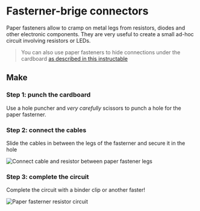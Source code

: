 # Fasterner-brige connectors

Paper fasteners allow to cramp on metal legs from resistors, diodes and other electronic components. They are very useful to create a small ad-hoc circuit involving resistors or LEDs.

> You can also use paper fasteners to hide connections under the cardboard [as described in this instructable](http://www.instructables.com/id/Build-a-Simple-Circuit-from-a-Pizza-Box-No-Solder/)

## Make

### Step 1: punch the cardboard

Use a hole puncher and _very carefully_ scissors to punch a hole for the paper fasterner.

### Step 2: connect the cables

Slide the cables in between the legs of the fasterner and secure it in the hole

![Connect cable and resistor between paper fastener legs](/assets/paperfasternerconnect.jpg)

### Step 3: complete the circuit

Complete the circuit with a binder clip or another faster!

![Paper fasterner resistor circuit](/assets/paperfasternercircuit.jpg)

